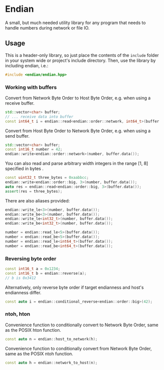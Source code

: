 # Endian

A small, but much needed utility library for any program that needs to handle numbers during network or file IO.

## Usage

This is a header-only library, so just place the contents of the `include` folder in your system wide or project's include directory. Then, use the library by including endian, i.e.:
```c++
#include <endian/endian.hpp>
```

### Working with buffers

Convert from Network Byte Order to Host Byte Order, e.g. when using a receive buffer.
```c++
std::vector<char> buffer;
// ... receive data into buffer
const int64_t i = endian::read<endian::order::network, int64_t>(buffer.data());
```

Convert from Host Byte Order to Network Byte Order, e.g. when using a send buffer.
```c++
std::vector<char> buffer;
const int16_t number = 42; 
endian::write<endian::order::network>(number, buffer.data());
```

You can also read and parse arbitrary width integers in the range [1, 8] specified in bytes .
```c++
const uint32_t three_bytes = 0xaabbcc;
endian::write<endian::order::big, 3>(number, buffer.data());
auto res = endian::read<endian::order::big, 3>(buffer.data());
assert(res = three_bytes);
```

There are also aliases provided:
```c++
endian::write_le<3>(number, buffer.data());
endian::write_be<3>(number, buffer.data());
endian::write_le<int32_t>(number, buffer.data());
endian::write_be<int32_t>(number, buffer.data());

number = endian::read_le<5>(buffer.data());
number = endian::read_be<5>(buffer.data());
number = endian::read_le<int64_t>(buffer.data());
number = endian::read_be<int64_t>(buffer.data());
```

### Reversing byte order

```c++
const int16_t a = 0x1234; 
const int16_t b = endian::reverse(a);
// b is 0x3412
```

Alternatively, only reverse byte order if target endianness and host's endianness differ.
```c++
const auto i = endian::conditional_reverse<endian::order::big>(42);
```

### ntoh, hton

Convenience function to conditionally convert to Network Byte Order, same as the POSIX hton function.
```c++
const auto n = endian::host_to_network(h);
```

Convenience function to conditionally convert from Network Byte Order, same as the POSIX ntoh function.
```c++
const auto h = endian::network_to_host(n);
```
